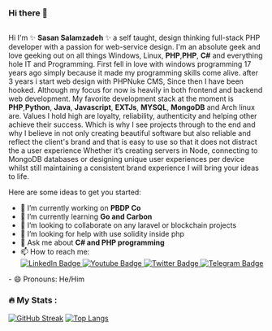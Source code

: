 ### Hi there 👋
<img src="https://komarev.com/ghpvc/?username=salamzadeh&style=flat-square&color=blue" alt=""/>

Hi I'm ✨ **Sasan Salamzadeh** ✨ a self taught, design thinking full-stack PHP developer with a passion for web-service design. I'm an absolute geek and love geeking out on all things Windows, Linux, **PHP**,**PHP**, **C#** and everything hole IT and Programming.
First fell in love with windows programming 17 years ago simply because it made my programming skills come alive. after 3 years i start web design with PHPNuke CMS, Since then I have been hooked. Although my focus for now is heavily in both frontend and backend web development. My favorite development stack at the moment is **PHP**,**Python**, **Java**, **Javascript**, **EXTJs**, **MYSQL**, **MongoDB** and Arch linux are.
Values I hold high are loyalty, reliability, authenticity and helping other achieve their success. Which is why I see projects through to the end and why I believe in not only creating beautiful software but also reliable and reflect the client's brand and that is easy to use so that it does not distract the a user experience
Whether it’s creating servers in Node, connecting to MongoDB databases or designing unique user experiences per device whilst still maintaining a consistent brand experience I will bring your ideas to life.


Here are some ideas to get you started:

- 🔭 I’m currently working on **PBDP Co**
- 🌱 I’m currently learning **Go and Carbon**
- 👯 I’m looking to collaborate on any laravel or blockchain projects
- 🤔 I’m looking for help with use solidity inside php
- 💬 Ask me about **C# and PHP programming**
- 📫 How to reach me: <div id="badges">
  <a href="https://www.linkedin.com/in/salamzadeh/">
    <img src="https://img.shields.io/badge/LinkedIn-blue?style=for-the-badge&logo=linkedin&logoColor=white" alt="LinkedIn Badge"/>
  </a>
  <a href="https://salamzadeh.net">
    <img src="https://img.shields.io/badge/Website-success?style=for-the-badge&logo=website&logoColor=white" alt="Youtube Badge"/>
  </a>
  <a href="http://twitter.com/s_salamzadeh">
    <img src="https://img.shields.io/badge/Twitter-blue?style=for-the-badge&logo=twitter&logoColor=white" alt="Twitter Badge"/>
  </a>
    <a href="http://telegram.me/salamzadeh">
    <img src="https://img.shields.io/badge/Telegram-blue?style=for-the-badge&logo=telegram&logoColor=white" alt="Telegram Badge"/>
  </a>
</div>
- 😄 Pronouns: He/Him

<!--
### :hammer_and_wrench: Languages and Tools :
<div>
  <img src="https://github.com/devicons/devicon/blob/master/icons/java/java-original-wordmark.svg" title="Java" alt="Java" width="40" height="40"/>&nbsp;
  <img src="https://github.com/devicons/devicon/blob/master/icons/php/php-original.svg" title="PHP" alt="PHP" width="40" height="40"/>&nbsp;
  <img src="https://github.com/devicons/devicon/blob/master/icons/laravel/laravel-plain.svg" title="Laravel" alt="Laravel" width="40" height="40"/>&nbsp;
  <img src="https://github.com/devicons/devicon/blob/master/icons/materialui/materialui-original.svg" title="Material UI" alt="Material UI" width="40" height="40"/>&nbsp;
  <img src="https://github.com/devicons/devicon/blob/master/icons/flutter/flutter-original.svg" title="Flutter" alt="Flutter" width="40" height="40"/>&nbsp;
  <img src="https://github.com/devicons/devicon/blob/master/icons/redux/redux-original.svg" title="Redux" alt="Redux " width="40" height="40"/>&nbsp;
  <img src="https://github.com/devicons/devicon/blob/master/icons/css3/css3-plain-wordmark.svg"  title="CSS3" alt="CSS" width="40" height="40"/>&nbsp;
  <img src="https://github.com/devicons/devicon/blob/master/icons/html5/html5-original.svg" title="HTML5" alt="HTML" width="40" height="40"/>&nbsp;
  <img src="https://github.com/devicons/devicon/blob/master/icons/javascript/javascript-original.svg" title="JavaScript" alt="JavaScript" width="40" height="40"/>&nbsp;
  <img src="https://github.com/devicons/devicon/blob/master/icons/firebase/firebase-plain-wordmark.svg" title="Firebase" alt="Firebase" width="40" height="40"/>&nbsp;
  <img src="https://github.com/devicons/devicon/blob/master/icons/mysql/mysql-original-wordmark.svg" title="MySQL"  alt="MySQL" width="40" height="40"/>&nbsp;
  <img src="https://github.com/devicons/devicon/blob/master/icons/nodejs/nodejs-original-wordmark.svg" title="NodeJS" alt="NodeJS" width="40" height="40"/>&nbsp;
  <img src="https://github.com/devicons/devicon/blob/master/icons/amazonwebservices/amazonwebservices-plain-wordmark.svg" title="AWS" alt="AWS" width="40" height="40"/>&nbsp;
  <img src="https://github.com/devicons/devicon/blob/master/icons/git/git-original-wordmark.svg" title="Git" **alt="Git" width="40" height="40"/>
</div>
-->

### :fire: My Stats :
[![GitHub Streak](http://github-readme-streak-stats.herokuapp.com/?user=salamzadeh&mode=weekly&theme=dark&background=000000)](https://git.io/streak-stats)
[![Top Langs](https://github-readme-stats.vercel.app/api/top-langs/?username=salamzadeh&layout=compact&theme=vision-friendly-dark)](https://github.com/anuraghazra/github-readme-stats)



